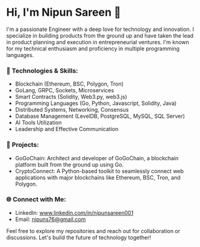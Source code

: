 # Hi, I'm Nipun Sareen 👋

I'm a passionate Engineer with a deep love for technology and innovation. I specialize in building products from the ground up and have taken the lead in product planning and execution in entrepreneurial ventures. I'm known for my technical enthusiasm and proficiency in multiple programming languages.

### 🔧 Technologies & Skills:
- Blockchain (Ethereum, BSC, Polygon, Tron)
- GoLang, GRPC, Sockets, Microservices
- Smart Contracts (Solidity, Web3.py, web3.js)
- Programming Languages (Go, Python, Javascript, Solidity, Java)
- Distributed Systems, Networking, Consensus
- Database Management (LevelDB, PostgreSQL, MySQL, SQL Server)
- AI Tools Utilization
- Leadership and Effective Communication

### 🚀 Projects:
- GoGoChain: Architect and developer of GoGoChain, a blockchain platform built from the ground up using Go.
- CryptoConnect: A Python-based toolkit to seamlessly connect web applications with major blockchains like Ethereum, BSC, Tron, and Polygon.

### 🌐 Connect with Me:
- LinkedIn: www.linkedin.com/in/nipunsareen001
- Email: nipuns76@gmail.com

Feel free to explore my repositories and reach out for collaboration or discussions. Let's build the future of technology together!
